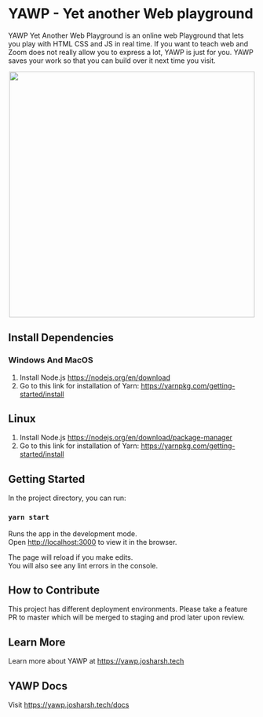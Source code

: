 # YAWP - Yet another Web playground
YAWP Yet Another Web Playground is an online web Playground that lets you play with HTML CSS and JS in real time. If you want to teach web and Zoom does not really allow you to express a lot, YAWP is just for you. YAWP saves your work so that you can build over it next time you visit.

<center><img src="https://yawp.josharsh.tech/images/cover.gif" height="500px" width="500px"></center>

## Install Dependencies
### Windows And MacOS
1. Install Node.js https://nodejs.org/en/download
2. Go to this link for installation of Yarn: https://yarnpkg.com/getting-started/install

## Linux
1. Install Node.js https://nodejs.org/en/download/package-manager
2. Go to this link for installation of Yarn: https://yarnpkg.com/getting-started/install

## Getting Started

In the project directory, you can run:
### `yarn start`
Runs the app in the development mode.\
Open [http://localhost:3000](http://localhost:3000) to view it in the browser.

The page will reload if you make edits.\
You will also see any lint errors in the console.

## How to Contribute
This project has different deployment environments. Please take a feature PR to master which will be merged to staging and prod later upon review.

## Learn More
Learn more about YAWP at https://yawp.josharsh.tech

## YAWP Docs
Visit https://yawp.josharsh.tech/docs 
